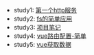 * study1: [第一个http服务](https://github.com/mohui/nodeStudy/blob/master/study-1.md)
* study2: [fs的简单应用](https://github.com/mohui/nodeStudy/blob/master/study-2.md)
* study3: [项目笔记](https://github.com/mohui/nodeStudy/blob/master/study-3.md)
* study4: [vue路由配置-简单](https://github.com/mohui/nodeStudy/blob/master/study-4.md)
* study5: [vue获取数据](https://github.com/mohui/nodeStudy/blob/master/study-5.md)
